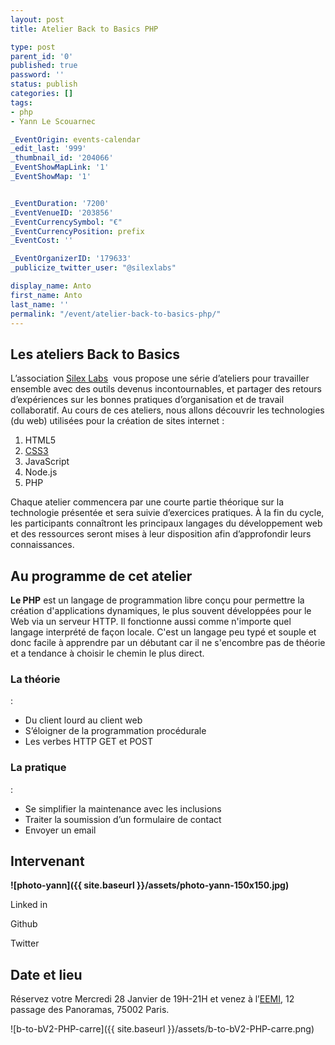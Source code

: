```yaml
---
layout: post
title: Atelier Back to Basics PHP

type: post
parent_id: '0'
published: true
password: ''
status: publish
categories: []
tags:
- php
- Yann Le Scouarnec

_EventOrigin: events-calendar
_edit_last: '999'
_thumbnail_id: '204066'
_EventShowMapLink: '1'
_EventShowMap: '1'


_EventDuration: '7200'
_EventVenueID: '203856'
_EventCurrencySymbol: "€"
_EventCurrencyPosition: prefix
_EventCost: ''

_EventOrganizerID: '179633'
_publicize_twitter_user: "@silexlabs"

display_name: Anto
first_name: Anto
last_name: ''
permalink: "/event/atelier-back-to-basics-php/"
---
```


Les ateliers Back to Basics
---------------------------

L’association [Silex Labs](https://www.silexlabs.org/ "Silex Labs")  vous propose une série d’ateliers pour travailler ensemble avec des outils devenus incontournables, et partager des retours d’expériences sur les bonnes pratiques d’organisation et de travail collaboratif. Au cours de ces ateliers, nous allons découvrir les technologies (du web) utilisées pour la création de sites internet
: 
1.  HTML5
2.  [CSS3](https://www.silexlabs.org/atelier-back-to-basics-css3-les-bases-du-css)
3.  JavaScript
4.  Node.js
5.  PHP

Chaque atelier commencera par une courte partie théorique sur la technologie présentée et sera suivie d’exercices pratiques. À la fin du cycle, les participants connaîtront les principaux langages du développement web et des ressources seront mises à leur disposition afin d’approfondir leurs connaissances.

Au programme de cet atelier
---------------------------

**Le PHP** est un langage de programmation libre conçu pour permettre la création d'applications dynamiques, le plus souvent développées pour le Web via un serveur HTTP. Il fonctionne aussi comme n'importe quel langage interprété de façon locale. C'est un langage peu typé et souple et donc facile à apprendre par un débutant car il ne s'encombre pas de théorie et a tendance à choisir le chemin le plus direct.

### La théorie
: 
*   Du client lourd au client web
*   S’éloigner de la programmation procédurale
*   Les verbes HTTP GET et POST

### La pratique
: 
*   Se simplifier la maintenance avec les inclusions
*   Traiter la soumission d’un formulaire de contact
*   Envoyer un email

**Intervenant**
---------------



****![photo-yann]({{ site.baseurl }}/assets/photo-yann-150x150.jpg)****

Linked in


Github


Twitter


**Date et lieu**
----------------

Réservez votre Mercredi 28 Janvier de 19H-21H et venez à l’[EEMI](http://www.eemi.com/fr), 12 passage des Panoramas, 75002 Paris.



![b-to-bV2-PHP-carre]({{ site.baseurl }}/assets/b-to-bV2-PHP-carre.png)


